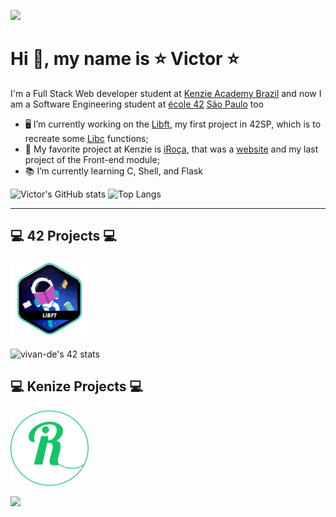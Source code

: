 ![](./me.gif)
# Hi 👋, my name is ⭐ Victor ⭐

I'm a Full Stack Web developer student at [Kenzie Academy Brazil](https://kenzie.com.br/) and now I am a Software Engineering student at [école 42](https://www.42.fr) [São Paulo](https://www.42sp.org.br) too
- 🖥 I’m currently working on the [Libft](https://github.com/vitoivan/42_libft), my first project in 42SP, which is to recreate some [Libc](https://en.wikipedia.org/wiki/C_standard_library#:~:text=The%20C%20standard%20library%20or,is%20a%20superset%20of%20it.) functions;
- 💖 My favorite project at Kenzie is [iRoça](https://gitlab.com/vitoivan/iroca-project), that was a [website](https://iroca-project.vercel.app/) and my last project of the Front-end module;
- 📚 I’m currently learning C, Shell, and Flask
  
![Victor's GitHub stats](https://github-readme-stats.vercel.app/api?username=vitoivan&theme=dracula&show_icons=true)     ![Top Langs](https://github-readme-stats.vercel.app/api/top-langs/?username=vitoivan&layout=compact&theme=dracula)
  
---
## 💻 42 Projects 💻
  
<a href="https://github.com/vitoivan/42_libft"><img width="125px" src="./42_icons/libft.png"/></a>
  
![vivan-de's 42 stats](https://badge42.herokuapp.com/api/stats/vivan-de?privacyEmail=true&privacyName=true&darkmode=true&cursus=42cursus)
  
## 💻 Kenize Projects 💻
  
<a href="https://gitlab.com/vitoivan/iroca-project"><img width="125px" src="./kenzie_icons/iroca.png"/></a>

  
[<img src="https://img.shields.io/badge/linkedin-%230077B5.svg?&style=for-the-badge&logo=linkedin&logoColor=white" />](https://www.linkedin.com/in/victor-ivan/)
